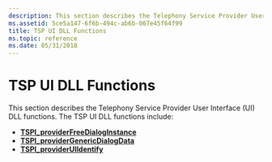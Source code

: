 ```yaml
---
description: This section describes the Telephony Service Provider User Interface (UI) DLL functions.
ms.assetid: 5ce5a147-6f6b-494c-ab6b-067e45f64f99
title: TSP UI DLL Functions
ms.topic: reference
ms.date: 05/31/2018
---
```


# TSP UI DLL Functions

This section describes the Telephony Service Provider User Interface (UI) DLL functions. The TSP UI DLL functions include:

-   [**TSPI\_providerFreeDialogInstance**](/windows/win32/api/tspi/nf-tspi-tspi_providerfreedialoginstance)
-   [**TSPI\_providerGenericDialogData**](/windows/win32/api/tspi/nf-tspi-tspi_providergenericdialogdata)
-   [**TSPI\_providerUIIdentify**](/windows/win32/api/tspi/nf-tspi-tspi_provideruiidentify)

 

 

